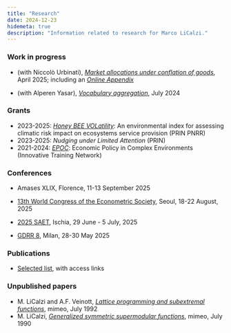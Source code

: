 ```yaml
---
title: "Research"
date: 2024-12-23
hidemeta: true
description: "Information related to research for Marco LiCalzi."
---
```


### Work in progress

+ (with Niccolò Urbinati), [*Market allocations under conflation of goods*](https://arxiv.org/abs/2412.18875), April 2025; including an [*Online Appendix*](MACG-Online-Appendix.pdf)

+ (with Alperen Yasar), [*Vocabulary aggregation*](https://papers.ssrn.com/sol3/papers.cfm?abstract_id=4902792), July 2024

### Grants

+ 2023-2025: [*Honey BEE VOLatility*](https://www.beevol.unifi.it): An environmental index for assessing climatic risk impact on ecosystems service provision (PRIN PNRR)
+ 2023-2025: *Nudging under Limited Attention* (PRIN)
+ 2021-2024: [*EPOC*](https://epoc-itn.eu): Economic Policy in Complex Environments (Innovative Training Network)

### Conferences

+ Amases XLIX, Florence, 11-13 September 2025

+ [13th World Congress of the Econometric Society](https://www.econometricsociety.org/regional-activities/schedule/2025/08/18/2025-World-Congress-Seoul-Korea#home), Seoul, 18-22 August, 2025

+ [2025 SAET]([https://saet.uiowa.edu/2025-conference/](https://www.mathematical-economics-naples.eu)), Ischia, 29 June - 5 July, 2025

+ [GDRR 8](https://dec.unibocconi.eu/8GDRR), Milan, 28-30 May 2025

### Publications

+ [Selected list](Publications-mlc.pdf), with access links

### Unpublished papers

+ M. LiCalzi and A.F. Veinott, [*Lattice programming and subextremal functions*](http://ideas.repec.org/p/wpa/wuwpge/0509001.html), mimeo, July 1992
+ M. LiCalzi, [*Generalized symmetric supermodular functions*](SymmetricSupermodular.pdf), mimeo, July 1990
